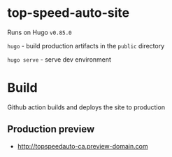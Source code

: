 # top-speed-auto-site
Runs on Hugo `v0.85.0`

`hugo` - build production artifacts in the `public` directory

`hugo serve` - serve dev environment

# Build
Github action builds and deploys the site to production

## Production preview
* http://topspeedauto-ca.preview-domain.com
